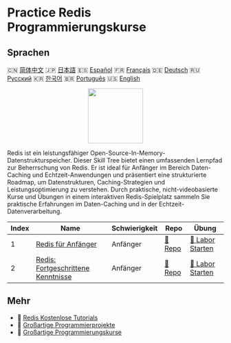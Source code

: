 # Practice Redis Programmierungskurse

## Sprachen

🇨🇳 [简体中文](README_zh.md) 🇯🇵 [日本語](README_ja.md) 🇪🇸 [Español](README_es.md) 🇫🇷 [Français](README_fr.md) 🇩🇪 [Deutsch](README_de.md) 🇷🇺 [Русский](README_ru.md) 🇰🇷 [한국어](README_ko.md) 🇧🇷 [Português](README_pt.md) 🇺🇸 [English](README.md) 

<div align="center">
<img width="128px" src="https://file.labex.io/path/4MMYfz8sH7hJ.png">
</div>

Redis ist ein leistungsfähiger Open-Source-In-Memory-Datenstrukturspeicher. Dieser Skill Tree bietet einen umfassenden Lernpfad zur Beherrschung von Redis. Er ist ideal für Anfänger im Bereich Daten-Caching und Echtzeit-Anwendungen und präsentiert eine strukturierte Roadmap, um Datenstrukturen, Caching-Strategien und Leistungsoptimierung zu verstehen. Durch praktische, nicht-videobasierte Kurse und Übungen in einem interaktiven Redis-Spielplatz sammeln Sie praktische Erfahrungen im Daten-Caching und in der Echtzeit-Datenverarbeitung.

|   Index | Name                                                                                             | Schwierigkeit   | Repo                                                                    | Übung                                                                          |
|---------|--------------------------------------------------------------------------------------------------|-----------------|-------------------------------------------------------------------------|--------------------------------------------------------------------------------|
|       1 | [Redis für Anfänger](https://labex.io/de/courses/redis-for-beginners)                            | Anfänger        | [🔗 Repo](https://github.com/labex-labs/redis-for-beginners)            | [🚀 Labor Starten](https://labex.io/de/courses/redis-for-beginners)            |
|       2 | [Redis: Fortgeschrittene Kenntnisse](https://labex.io/de/courses/redis-intermediate-to-advanced) | Anfänger        | [🔗 Repo](https://github.com/labex-labs/redis-intermediate-to-advanced) | [🚀 Labor Starten](https://labex.io/de/courses/redis-intermediate-to-advanced) |

## Mehr

- 🔗 [Redis Kostenlose Tutorials](https://github.com/labex-labs/redis-free-tutorials)
- 🔗 [Großartige Programmierprojekte](https://github.com/labex-labs/awesome-programming-projects)
- 🔗 [Großartige Programmierungskurse](https://github.com/labex-labs/awesome-programming-courses)


